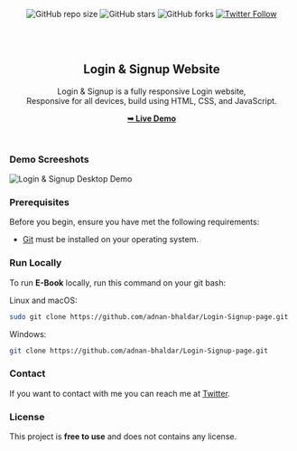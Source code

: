 <div align="center">
  
  ![GitHub repo size](https://img.shields.io/github/repo-size/adnan-bhaldar/Login-Signup-page)
  ![GitHub stars](https://img.shields.io/github/stars/adnan-bhaldar/Login-Signup-page?style=social)
  ![GitHub forks](https://img.shields.io/github/forks/adnan-bhaldar/Login-Signup-page?style=social)
[![Twitter Follow](https://img.shields.io/twitter/follow/Adnan__Bhaldar_?style=social)](https://twitter.com/intent/follow?screen_name=Adnan__Bhaldar)

  <br />
  <br />

  <h2 align="center">Login & Signup Website</h2>

  Login & Signup is a fully responsive Login website, <br />Responsive for all devices, build using HTML, CSS, and JavaScript.

  <a href="https://adnan-bhaldar.github.io/Login-Signup-page/"><strong>➥ Live Demo</strong></a>

</div>

<br />

### Demo Screeshots

![Login & Signup Desktop Demo](./readme-images/desktop.png "Desktop Demo")

### Prerequisites

Before you begin, ensure you have met the following requirements:

* [Git](https://git-scm.com/downloads "Download Git") must be installed on your operating system.

### Run Locally

To run **E-Book** locally, run this command on your git bash:

Linux and macOS:

```bash
sudo git clone https://github.com/adnan-bhaldar/Login-Signup-page.git
```

Windows:

```bash
git clone https://github.com/adnan-bhaldar/Login-Signup-page.git
```

### Contact

If you want to contact with me you can reach me at [Twitter](https://www.twitter.com/Adnan__Bhaldar).

### License

This project is **free to use** and does not contains any license.
